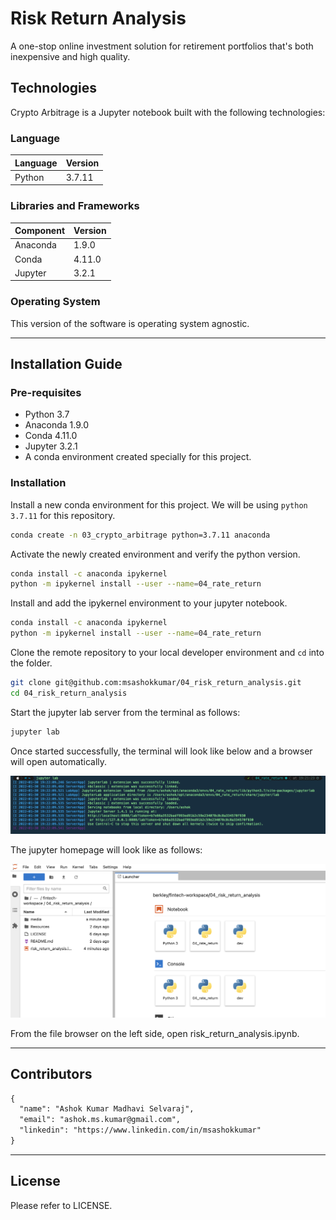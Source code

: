 # Risk Return Analysis

A one-stop online investment solution for retirement portfolios that's both inexpensive and high quality.


## Technologies

Crypto Arbitrage is a Jupyter notebook built with the following technologies:

### Language

| Language | Version |
|----------|---------|
| Python   | 3.7.11  |

### Libraries and Frameworks

| Component | Version |
|-----------|---------|
| Anaconda  | 1.9.0   |
| Conda     | 4.11.0  |
| Jupyter   | 3.2.1   |

### Operating System

This version of the software is operating system agnostic.

---
## Installation Guide

### Pre-requisites

- Python 3.7
- Anaconda 1.9.0
- Conda 4.11.0
- Jupyter 3.2.1
- A conda environment created specially for this project.

### Installation

Install a new conda environment for this project. We will be using `python 3.7.11` for this repository.

```bash
conda create -n 03_crypto_arbitrage python=3.7.11 anaconda
```

Activate the newly created environment and verify the python version.

```bash
conda install -c anaconda ipykernel
python -m ipykernel install --user --name=04_rate_return
```

Install and add the ipykernel environment to your jupyter notebook.
```bash
conda install -c anaconda ipykernel
python -m ipykernel install --user --name=04_rate_return
```

Clone the remote repository to your local developer environment and `cd` into the folder.
```bash
git clone git@github.com:msashokkumar/04_risk_return_analysis.git
cd 04_risk_return_analysis
```

Start the jupyter lab server from the terminal as follows:

```bash
jupyter lab
```

Once started successfully, the terminal will look like below and a browser will open automatically.

![Jupyter Lab Started](/media/images/01_start_jupyter_labs.png?raw=true "Start jupyter labs server from terminal.")

The jupyter homepage will look like as follows:

![Jupyter Lab Homepage](/media/images/02_jupyter_labs_homepage.png?raw=true "Jupyter homepage.")

From the file browser on the left side, open risk_return_analysis.ipynb.

---
## Contributors

```markdown
{
  "name": "Ashok Kumar Madhavi Selvaraj",
  "email": "ashok.ms.kumar@gmail.com",
  "linkedin": "https://www.linkedin.com/in/msashokkumar"
}
```
---

## License

Please refer to LICENSE.